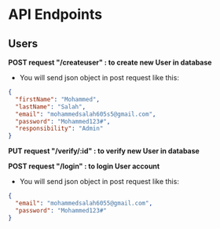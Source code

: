 # API Endpoints

## Users

**POST request "/createuser" : to create new User in database**

- You will send json object in post request like this:

```json
{
  "firstName": "Mohammed",
  "lastName": "Salah",
  "email": "mohammedsalah605s5@gmail.com",
  "password": "Mohammed123#",
  "responsibility": "Admin"
}
```

**PUT request "/verify/:id" : to verify new User in database**

**POST request "/login" : to login User account**

- You will send json object in post request like this:

```json
{
  "email": "mohammedsalah6055@gmail.com",
  "password": "Mohammed123#"
}
```
